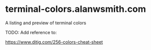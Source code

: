 # terminal-colors.alanwsmith.com
A listing and preview of terminal colors


TODO: Add reference to:

https://www.ditig.com/256-colors-cheat-sheet


